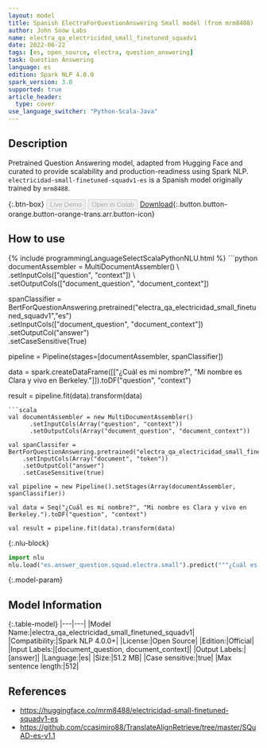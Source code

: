 ```yaml
---
layout: model
title: Spanish ElectraForQuestionAnswering Small model (from mrm8488)
author: John Snow Labs
name: electra_qa_electricidad_small_finetuned_squadv1
date: 2022-06-22
tags: [es, open_source, electra, question_answering]
task: Question Answering
language: es
edition: Spark NLP 4.0.0
spark_version: 3.0
supported: true
article_header:
  type: cover
use_language_switcher: "Python-Scala-Java"
---
```


## Description

Pretrained Question Answering model, adapted from Hugging Face and curated to provide scalability and production-readiness using Spark NLP. `electricidad-small-finetuned-squadv1-es` is a Spanish model originally trained by `mrm8488`.

{:.btn-box}
<button class="button button-orange" disabled>Live Demo</button>
<button class="button button-orange" disabled>Open in Colab</button>
[Download](https://s3.amazonaws.com/auxdata.johnsnowlabs.com/public/models/electra_qa_electricidad_small_finetuned_squadv1_es_4.0.0_3.0_1655921719427.zip){:.button.button-orange.button-orange-trans.arr.button-icon}

## How to use



<div class="tabs-box" markdown="1">
{% include programmingLanguageSelectScalaPythonNLU.html %}
```python
documentAssembler = MultiDocumentAssembler() \
    .setInputCols(["question", "context"]) \
    .setOutputCols(["document_question", "document_context"])

spanClassifier = BertForQuestionAnswering.pretrained("electra_qa_electricidad_small_finetuned_squadv1","es") \
    .setInputCols(["document_question", "document_context"]) \
    .setOutputCol("answer")\
    .setCaseSensitive(True)
    
pipeline = Pipeline(stages=[documentAssembler, spanClassifier])

data = spark.createDataFrame([["¿Cuál es mi nombre?", "Mi nombre es Clara y vivo en Berkeley."]]).toDF("question", "context")

result = pipeline.fit(data).transform(data)
```
```scala
val documentAssembler = new MultiDocumentAssembler() 
      .setInputCols(Array("question", "context")) 
      .setOutputCols(Array("document_question", "document_context"))
 
val spanClassifer = BertForQuestionAnswering.pretrained("electra_qa_electricidad_small_finetuned_squadv1","es") 
    .setInputCols(Array("document", "token")) 
    .setOutputCol("answer")
    .setCaseSensitive(true)

val pipeline = new Pipeline().setStages(Array(documentAssembler, spanClassifier))

val data = Seq("¿Cuál es mi nombre?", "Mi nombre es Clara y vivo en Berkeley.").toDF("question", "context")

val result = pipeline.fit(data).transform(data)
```


{:.nlu-block}
```python
import nlu
nlu.load("es.answer_question.squad.electra.small").predict("""¿Cuál es mi nombre?|||"Mi nombre es Clara y vivo en Berkeley.""")
```

</div>

{:.model-param}
## Model Information

{:.table-model}
|---|---|
|Model Name:|electra_qa_electricidad_small_finetuned_squadv1|
|Compatibility:|Spark NLP 4.0.0+|
|License:|Open Source|
|Edition:|Official|
|Input Labels:|[document_question, document_context]|
|Output Labels:|[answer]|
|Language:|es|
|Size:|51.2 MB|
|Case sensitive:|true|
|Max sentence length:|512|

## References

- https://huggingface.co/mrm8488/electricidad-small-finetuned-squadv1-es
- https://github.com/ccasimiro88/TranslateAlignRetrieve/tree/master/SQuAD-es-v1.1